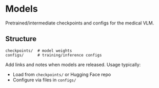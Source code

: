 # Models

Pretrained/intermediate checkpoints and configs for the medical VLM.

## Structure
```
checkpoints/  # model weights
configs/      # training/inference configs
```

Add links and notes when models are released. Usage typically:
- Load from `checkpoints/` or Hugging Face repo
- Configure via files in `configs/`

